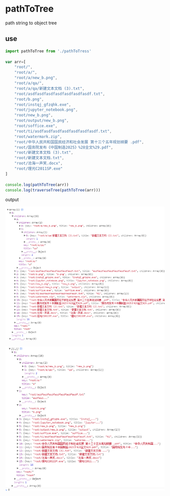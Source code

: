 # pathToTree
path string to object tree


## use

```js
import pathToTree from './pathToTress'

var arr=[
    "root/",
    "root/a/",
    "root/a/new_b.png",
    "root/a/qa/",
    "root/a/qa/新建文本文档 (3).txt",
    "root/asdfasdfasdfasdfasdfasdfasdf.txt",
    "root/b.png",
    "root/instqj_gfzqhk.exe",
    "root/jupyter_notebook.png",
    "root/new_b.png",
    "root/output/new_b.png",
    "root/soffice.exe",
    "root/ti/asdfasdfasdfasdfasdfasdfasdf.txt",
    "root/watermark.zip",
    "root/中华人民共和国国民经济和社会发展 第十三个五年规划纲要 .pdf",
    "root/国务院发布《中国制造2025》%28全文%29.pdf",
    "root/新建文本文档 (3).txt",
    "root/新建文本文档.txt",
    "root/沧海一声笑.docx",
    "root/理光C2011SP.exe"
]

console.log(pathToTree(arr))
console.log(traverseTree(pathToTree(arr)))
```
output

![image](https://raw.githubusercontent.com/Liaozhenting/pathToTree/master/example.png)

![image](https://raw.githubusercontent.com/Liaozhenting/pathToTree/master/example2.png)

